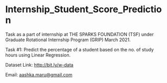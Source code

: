# Internship_Student_Score_Prediction
Task as a part of internship at THE SPARKS FOUNDATION (TSF) under Graduate Rotational Internship Program (GRIP) March 2021.

Task #1: Predict the percentage of a student based on the no. of study hours using Linear Regression.

Dataset Link: http://bit.ly/w-data

Email: aashka.maru@gmail.com
